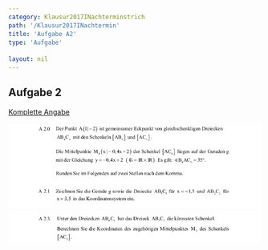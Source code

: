 ```yaml
---
category: Klausur2017INachterminstrich
path: '/Klausur2017INachtermin'
title: 'Aufgabe A2'
type: 'Aufgabe'

layout: nil
---
```


## Aufgabe 2
<p> <a href="https://www.isb.bayern.de/download/19895/2017_mi_nt.pdf"> Komplette Angabe </a> </p>
<img src="./Aufgabenstellungen/2017_mi_nt/2017_mi_nt_a2.png">
<img src="./Aufgabenstellungen/2017_mi_nt/2017_mi_nt_a2_2.png">


